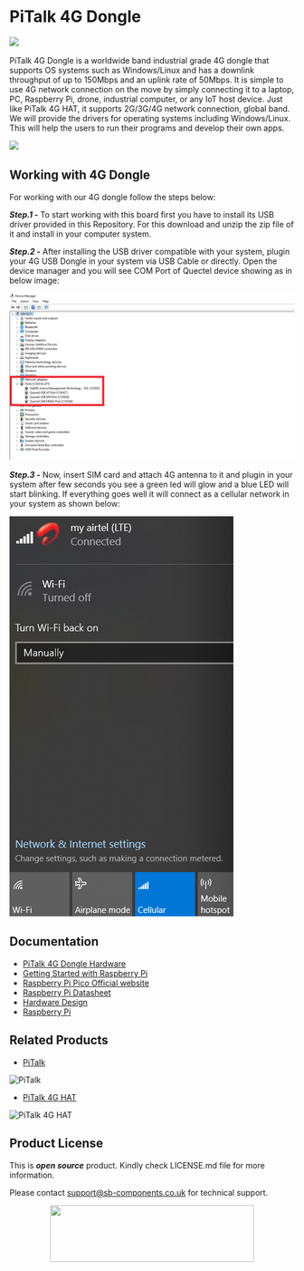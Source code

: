 # PiTalk 4G Dongle

<img src ="https://ksr-ugc.imgix.net/assets/039/316/931/1c9421500eb7688ec5e8af4fd62dacf9_original.png?ixlib=rb-4.0.2&w=680&fit=max&v=1669347004&gif-q=50&lossless=true&s=6ce4c3981a809175a7a7f4cbeefd7837" />

PiTalk 4G Dongle is a worldwide band industrial grade 4G dongle that supports OS systems such as Windows/Linux and has a downlink throughput of up to 150Mbps and an uplink rate of 50Mbps. It is simple to use 4G network connection on the move by simply connecting it to a laptop, PC, Raspberry Pi, drone, industrial computer, or any IoT host device. Just like PiTalk 4G HAT, it supports 2G/3G/4G network connection, global band. We will provide the drivers for operating systems including Windows/Linux. This will help the users to run their programs and develop their own apps.

<img src ="https://ksr-ugc.imgix.net/assets/039/316/842/48f7f7fe4b0663294975fcee35a417dd_original.png?ixlib=rb-4.0.2&w=680&fit=max&v=1669345529&gif-q=50&lossless=true&s=37645ed39bf2892f2052b359d1cddad4" />

## Working with 4G Dongle
For working with our 4G dongle follow the steps below:

***Step.1 -*** To start working with this board first you have to install its USB driver provided in this Repository. For this download and unzip the zip file of it and install in your computer system.

***Step.2 -*** After installing the USB driver compatible with your system, plugin your 4G USB Dongle in your system via USB Cable or directly. Open the device manager and you will see COM Port of Quectel device showing as in below image:

<img src ="https://github.com/sbcshop/PiTalk_4G_Dongle_Software/blob/main/images/Scr6.png" />

***Step.3 -*** Now, insert SIM card and attach 4G antenna to it and plugin in your system after few seconds you see a green led will glow and a blue LED will start blinking. If everything goes well it will connect as a cellular network in your system as shown below:

<img src ="https://github.com/sbcshop/PiTalk_4G_Dongle_Software/blob/main/images/Scr7.png" />


## Documentation

* [PiTalk 4G Dongle Hardware](https://github.com/sbcshop/PiTalk_4G_Dongle_Hardware)
* [Getting Started with Raspberry Pi](https://www.raspberrypi.com/documentation/computers/getting-started.html)
* [Raspberry Pi Pico Official website](https://www.raspberrypi.com/documentation/microcontrollers/)
* [Raspberry Pi Datasheet](https://www.raspberrypi.com/documentation/computers/compute-module.html)
* [Hardware Design](https://www.raspberrypi.com/documentation/computers/compute-module.html)
* [Raspberry Pi](https://www.raspberrypi.com/documentation/microcontrollers/raspberry-pi-pico.html)

## Related Products


* [PiTalk](https://shop.sb-components.co.uk/products/pitalk-modular-smartphone-for-raspberry-pi?variant=12516562436179)

 ![PiTalk](https://cdn.shopify.com/s/files/1/1217/2104/products/PiTalk_-_Modular_SmartPhone_for_Raspberry_Pi_5.png?v=1528805795&width=400)
 
 * [PiTalk 4G HAT]()

 ![PiTalk 4G HAT]()
 
## Product License

This is ***open source*** product. Kindly check LICENSE.md file for more information.

Please contact support@sb-components.co.uk for technical support.
<p align="center">
  <img width="360" height="100" src="https://cdn.shopify.com/s/files/1/1217/2104/files/Logo_sb_component_3.png?v=1666086771&width=350">
</p>
